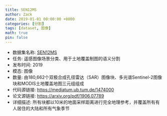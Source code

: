 ```yaml
---
title: SEN12MS 
author: Zack
date: 2019-01-01 00:00:00 +0800
categories: [分割]
tags: [dataset, 图像]
math: true
pin: false
---
```

- 数据集名称: [SEN12MS ](https://mediatum.ub.tum.de/1474000)
- 任务: 遥感图像场景分类、用于土地覆盖制图的语义分割
- 发布时间: 2019
- 模态: 图像
- 数量: 由180,662个双极合成孔径雷达（SAR）图像块、多光谱Sentinel-2图像块和MODIS土地覆盖地图三元组组成
- 代码源链接: https://mediatum.ub.tum.de/1474000
- 论文源链接: https://arxiv.org/pdf/1906.07789
- 详细描述: 所有块都以10米的地面采样距离进行完全地理参考，并覆盖所有有人居住的大陆和所有气象季节
